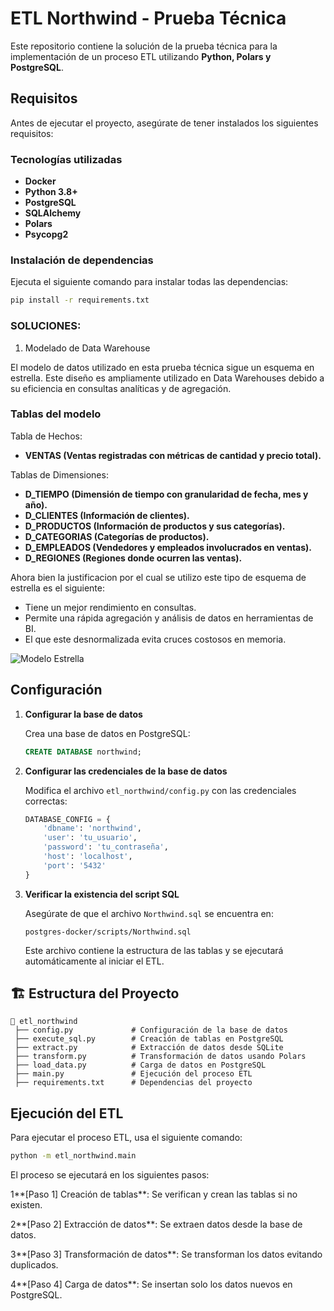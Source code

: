 # ETL Northwind - Prueba Técnica

Este repositorio contiene la solución de la prueba técnica para la implementación de un proceso ETL utilizando **Python, Polars y PostgreSQL**.

## Requisitos

Antes de ejecutar el proyecto, asegúrate de tener instalados los siguientes requisitos:

### Tecnologías utilizadas
- **Docker**
- **Python 3.8+**
- **PostgreSQL**
- **SQLAlchemy**
- **Polars**
- **Psycopg2**

### Instalación de dependencias
Ejecuta el siguiente comando para instalar todas las dependencias:

```bash
pip install -r requirements.txt
```
### SOLUCIONES:

1. Modelado de Data Warehouse

El modelo de datos utilizado en esta prueba técnica sigue un esquema en estrella. Este diseño es ampliamente utilizado en Data Warehouses debido a su eficiencia en consultas analíticas y de agregación.

### Tablas del modelo

Tabla de Hechos:
- **VENTAS (Ventas registradas con métricas de cantidad y precio total).**

Tablas de Dimensiones:
- **D_TIEMPO (Dimensión de tiempo con granularidad de fecha, mes y año).**
- **D_CLIENTES (Información de clientes).**
- **D_PRODUCTOS (Información de productos y sus categorías).**
- **D_CATEGORIAS (Categorías de productos).**
- **D_EMPLEADOS (Vendedores y empleados involucrados en ventas).**
- **D_REGIONES (Regiones donde ocurren las ventas).**

Ahora bien la justificacion por el cual se utilizo este tipo de esquema de estrella es el siguiente:
- Tiene un mejor rendimiento en consultas.
- Permite una rápida agregación y análisis de datos en herramientas de BI.
- El que este desnormalizada evita cruces costosos en memoria.

![Modelo Estrella](https://raw.githubusercontent.com/silviomiranda/etl_northwind/main/images/modelo_estrella.png)













## Configuración

1. **Configurar la base de datos**
   
   Crea una base de datos en PostgreSQL:
   ```sql
   CREATE DATABASE northwind;
   ```

2. **Configurar las credenciales de la base de datos**
   
   Modifica el archivo `etl_northwind/config.py` con las credenciales correctas:
   ```python
   DATABASE_CONFIG = {
       'dbname': 'northwind',
       'user': 'tu_usuario',
       'password': 'tu_contraseña',
       'host': 'localhost',
       'port': '5432'
   }
   ```

3. **Verificar la existencia del script SQL**
   
   Asegúrate de que el archivo `Northwind.sql` se encuentra en:
   ```
   postgres-docker/scripts/Northwind.sql
   ```

   Este archivo contiene la estructura de las tablas y se ejecutará automáticamente al iniciar el ETL.

## 🏗️ Estructura del Proyecto

```
📂 etl_northwind
 ├── config.py             # Configuración de la base de datos
 ├── execute_sql.py        # Creación de tablas en PostgreSQL
 ├── extract.py            # Extracción de datos desde SQLite
 ├── transform.py          # Transformación de datos usando Polars
 ├── load_data.py          # Carga de datos en PostgreSQL
 ├── main.py               # Ejecución del proceso ETL
 ├── requirements.txt      # Dependencias del proyecto
```

## Ejecución del ETL

Para ejecutar el proceso ETL, usa el siguiente comando:

```bash
python -m etl_northwind.main
```

El proceso se ejecutará en los siguientes pasos:

1️**[Paso 1] Creación de tablas**: Se verifican y crean las tablas si no existen.

2️**[Paso 2] Extracción de datos**: Se extraen datos desde la base de datos.

3️**[Paso 3] Transformación de datos**: Se transforman los datos evitando duplicados.

4️**[Paso 4] Carga de datos**: Se insertan solo los datos nuevos en PostgreSQL.
